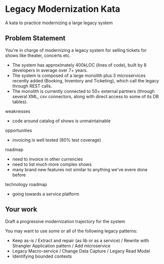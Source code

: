 # Legacy Modernization Kata

A kata to practice modernizing a large legacy system


## Problem Statement

You're in charge of modernizing a legacy system for selling tickets for shows like theater, concerts etc.

- The system has approximately 400kLOC (lines of code), built by 8 developers in average over 7+ years. 
- The system is composed of a large monolith plus 3 microservices recently added (Booking, Inventory and Ticketing), which call the legacy through REST calls. 
- The monolith is currently connected to 50+ external partners (through several XML, csv connectors, along with direct access to some of its DB tables).  

weaknesses
- code around catalog of shows is unmaintainable

opportunities
- invoicing is well tested (80% test coverage)

roadmap
- need to invoice in other currencies
- need to list much more complex shows
- many brand new features not similar to anything we've evere done before

technology roadmap
- going towards a service platform

## Your work

Draft a progressive modernization trajectory for the system

You may want to use some or all of the following legacy patterns:
- Keep as-is / Extract and repair (as lib or as a service) / Rewrite with Strangler Application pattern / Add microservice
- Legacy Macro-service / Change Data Capture / Legacy Read Model
- Identifying bounded contexts

